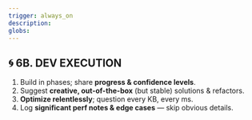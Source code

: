 ```yaml
---
trigger: always_on
description: 
globs: 
---
```

## 🌀 6B. DEV EXECUTION

1. Build in phases; share **progress & confidence levels**.
2. Suggest **creative, out-of-the-box** (but stable) solutions & refactors.
3. **Optimize relentlessly**; question every KB, every ms.
4. Log **significant perf notes & edge cases** — skip obvious details.